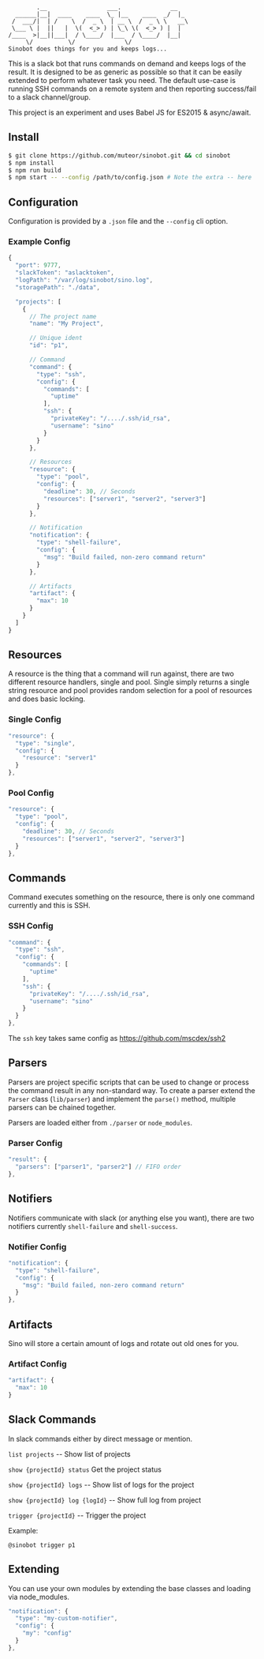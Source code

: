 ```
        .__                 ___.              __
  ______|__|  ____    ____  \_ |__    ____  _/  |_
 /  ___/|  | /    \  /  _ \  | __ \  /  _ \ \   __\
 \___ \ |  ||   |  \(  <_> ) | \_\ \(  <_> ) |  |
/____  >|__||___|  / \____/  |___  / \____/  |__|
     \/          \/              \/
Sinobot does things for you and keeps logs...
```

This is a slack bot that runs commands on demand and keeps logs of the result. 
It is designed to be as generic as possible so that it can be easily extended to perform whatever task you need.
The default use-case is running SSH commands on a remote system and then reporting success/fail to a slack channel/group.

This project is an experiment and uses Babel JS for ES2015 & async/await.

## Install

```bash
$ git clone https://github.com/muteor/sinobot.git && cd sinobot
$ npm install
$ npm run build
$ npm start -- --config /path/to/config.json # Note the extra -- here
```

## Configuration

Configuration is provided by a `.json` file and the `--config` cli option.

### Example Config
```js
{
  "port": 9777,
  "slackToken": "aslacktoken",
  "logPath": "/var/log/sinobot/sino.log",
  "storagePath": "./data",

  "projects": [
    {
      // The project name
      "name": "My Project",

      // Unique ident
      "id": "p1",

      // Command
      "command": {
        "type": "ssh",
        "config": {
          "commands": [
            "uptime"
          ],
          "ssh": {
            "privateKey": "/..../.ssh/id_rsa",
            "username": "sino"
          }
        }
      },

      // Resources
      "resource": {
        "type": "pool",
        "config": {
          "deadline": 30, // Seconds
          "resources": ["server1", "server2", "server3"]
        }
      },

      // Notification
      "notification": {
        "type": "shell-failure",
        "config": {
          "msg": "Build failed, non-zero command return"
        }
      },

      // Artifacts
      "artifact": {
        "max": 10
      }
    }
  ]
}
```

## Resources

A resource is the thing that a command will run against, there are two different resource handlers, single and pool.
Single simply returns a single string resource and pool provides random selection for a pool of resources and does basic
locking.

### Single Config

```js
"resource": {
  "type": "single",
  "config": {
    "resource": "server1"
  }
},
```

### Pool Config

```js
"resource": {
  "type": "pool",
  "config": {
    "deadline": 30, // Seconds
    "resources": ["server1", "server2", "server3"]
  }
},
```

## Commands

Command executes something on the resource, there is only one command currently and this is SSH.

### SSH Config

```js
"command": {
  "type": "ssh",
  "config": {
    "commands": [
      "uptime"
    ],
    "ssh": {
      "privateKey": "/..../.ssh/id_rsa",
      "username": "sino"
    }
  }
},
```

The `ssh` key takes same config as https://github.com/mscdex/ssh2

## Parsers

Parsers are project specific scripts that can be used to change or process the command result in any non-standard way.
To create a parser extend the `Parser` class (`lib/parser`) and implement the `parse()` method, multiple parsers can be chained
together.

Parsers are loaded either from `./parser` or `node_modules`.

### Parser Config

```js
"result": {
  "parsers": ["parser1", "parser2"] // FIFO order
},
```

## Notifiers

Notifiers communicate with slack (or anything else you want), there are two notifiers currently `shell-failure` and `shell-success`.

### Notifier Config

```js
"notification": {
  "type": "shell-failure",
  "config": {
    "msg": "Build failed, non-zero command return"
  }
},
```

## Artifacts

Sino will store a certain amount of logs and rotate out old ones for you.

### Artifact Config
```js
"artifact": {
  "max": 10
}
```

## Slack Commands

In slack commands either by direct message or mention.

`list projects`
-- Show list of projects

`show {projectId} status`
Get the project status

`show {projectId} logs`
-- Show list of logs for the project

`show {projectId} log {logId}`
-- Show full log from project

`trigger {projectId}`
-- Trigger the project

Example:

`@sinobot trigger p1`

## Extending

You can use your own modules by extending the base classes and loading via node_modules.

```js
"notification": {
  "type": "my-custom-notifier",
  "config": {
    "my": "config"
  }
},
```
